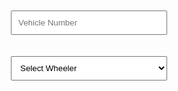 <!DOCTYPE html>
<html>
<head>
  <title>Sri Laxmi Weight Bridge</title>
  <style>
    h1 {
      text-align: center;
      animation: colorChange 3s infinite;
    }

    @keyframes colorChange {
      0% { color: red; }
      25% { color: green; }
      50% { color: blue; }
      75% { color: orange; }
      100% { color: red; }
    }

    body {
      font-family: Arial, sans-serif;
      text-align: center;
      margin-top: 50px;
    }

    input, select {
      padding: 10px;
      margin: 10px;
      width: 250px;
    }
  </style>
</head>
<body>

 

  <input type="text" placeholder="Vehicle Number"><br>

  <select>
    <option value="">Select Wheeler</option>
    <option value="3">3</option>
    <option value="4">4</option>
    <option value="6">6</option>
    <option value="12">12</option>
    <option value="14">14</option>
